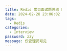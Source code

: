 ```yaml
---
title: Redis 常见面试题总结 Ⅰ
date: 2024-02-28 23:06:02
tags: 
  - Redis
categories: 
  - Interview
password: zzy   
message: 仅管理员可见
---
```

